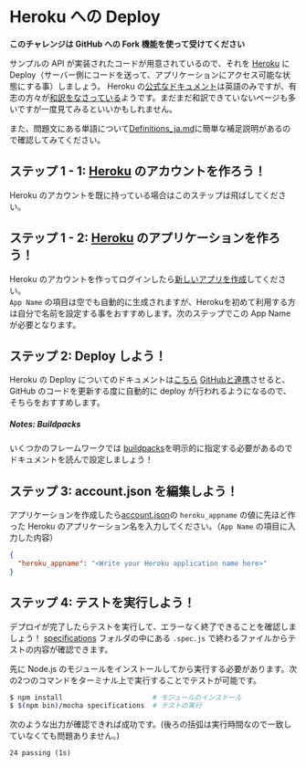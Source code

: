 # Heroku への Deploy
**このチャレンジは GitHub への Fork 機能を使って受けてください**

サンプルの API が実装されたコードが用意されているので、それを [Heroku](https://heroku.com) に Deploy（サーバー側にコードを送って、アプリケーションにアクセス可能な状態にする事）しましょう。
Heroku の[公式なドキュメント](https://devcenter.heroku.com/start)は英語のみですが、有志の方々が[和訳をなさっている](https://github.com/herokaijp/devcenter/wiki/Add-on-app-info)ようです。まだまだ和訳できていないページも多いですが一度見てみるといいかもしれません。

また、問題文にある単語について[Definitions_ja.md](./Definitions_ja.md)に簡単な補足説明があるので確認してみてください。

## ステップ 1 - 1: [Heroku](https://heroku.com) のアカウントを作ろう！
Heroku のアカウントを既に持っている場合はこのステップは飛ばしてください。

## ステップ 1 - 2: [Heroku](https://heroku.com) のアプリケーションを作ろう！
Heroku のアカウントを作ってログインしたら[新しいアプリを作成](https://dashboard.heroku.com/new)してください。  
`App Name` の項目は空でも自動的に生成されますが、Herokuを初めて利用する方は自分で名前を設定する事をおすすめします。次のステップでこの App Name が必要となります。

## ステップ 2: Deploy しよう！
Heroku の Deploy についてのドキュメントは[こちら](https://devcenter.heroku.com/categories/reference#deployment)
[GitHubと連携](https://devcenter.heroku.com/articles/github-integration)させると、GitHub のコードを更新する度に自動的に deploy が行われるようになるので、そちらをおすすめします。

##### Notes: Buildpacks

いくつかのフレームワークでは [buildpacks](https://devcenter.heroku.com/articles/buildpacks)を明示的に指定する必要があるのでドキュメントを読んで設定しましょう！


## ステップ 3: account.json を編集しよう！
アプリケーションを作成したら[account.json](./account.json)の `heroku_appname` の値に先ほど作った Heroku のアプリケーション名を入力してください。（`App Name` の項目に入力した内容）  

```json
{
  "heroku_appname": "<Write your Heroku application name here>"
}
```

## ステップ 4: テストを実行しよう！
デプロイが完了したらテストを実行して、エラーなく終了できることを確認しましょう！
[specifications](./specifications) フォルダの中にある `.spec.js` で終わるファイルからテストの内容が確認できます。

先に Node.js のモジュールをインストールしてから実行する必要があります。次の2つのコマンドをターミナル上で実行することでテストが可能です。

```bash
$ npm install                      # モジュールのインストール
$ $(npm bin)/mocha specifications  # テストの実行
```

次のような出力が確認できれば成功です。(後ろの括弧は実行時間なので一致していなくても問題ありません。)

```
24 passing (1s)
```
